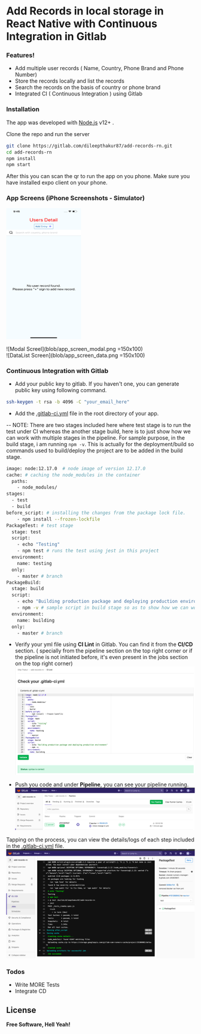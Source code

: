 # Add Records in local storage in React Native with Continuous Integration in Gitlab

### Features!

  - Add multiple user records ( Name, Country, Phone Brand and Phone Number)
  - Store the records locally and list the records
  - Search the records on the basis of country or phone brand
  - Integrated CI ( Continuous Integration ) using Gitlab

### Installation

The app was developed with [Node.js](https://nodejs.org/) v12+ .

Clone the repo and run the server

```sh
git clone https://gitlab.com/dileepthakur87/add-records-rn.git
cd add-records-rn
npm install
npm start
```

After this you can scan the qr to run the app on you phone. Make sure you have installed expo client on your phone.


### App Screens (iPhone Screenshots - Simulator)
<img src="./blob/app_screen_home.png" alt="Home Screen" width="200" height="350">


<!-- ![Home Screen](blob/app_screen_home.png =150x100)   -->
![Modal Screel](blob/app_screen_modal.png =150x100)  
![DataList Screen](blob/app_screen_data.png =150x100)


### Continuous Integration with Gitlab

- Add your public key to gitlab. If you haven't one, you can generate public key using following command.
```sh
ssh-keygen -t rsa -b 4096 -C "your_email_here"
```

- Add the [.gitlab-ci.yml](https://gitlab.com/dileepthakur87/add-records-rn/-/blob/master/.gitlab-ci.yml) file in the root directory of your app. 

-- NOTE: There are two stages included here where test stage is to run the test under CI whereas the another stage build, here is to just show how we can work with multiple stages in the pipeline. For sample purpose, in the build stage, i am running ``` npm -v ```. This is actually for the deployment/build so commands used to build/deploy the project are to be added in the build stage.
```sh
image: node:12.17.0  # node image of version 12.17.0
cache: # caching the node_modules in the container
  paths:
    - node_modules/
stages:
  - test
  - build
before_script: # installing the changes from the package lock file.
    - npm install --frozen-lockfile
PackageTest: # test stage 
  stage: test
  script:
    - echo "Testing"
    - npm test # runs the test using jest in this project
  environment:
    name: testing
  only:
    - master # branch
PackageBuild:
  stage: build
  script:
    - echo "Building production package and deploying production environment"
    - npm -v # sample script in build stage so as to show how we can work with multiple stages
  environment:
    name: building
  only:
    - master # branch
```

- Verify your yml file using **CI Lint** in Gitlab. You can find it from the **CI/CD** section. ( specially from the pipeline section on the top right corner or if the pipeline is not initiated before, it's even present in the jobs section on the top right corner) 
![CI Lint](blob/ci_lint.png)

- Push you code and under **Pipeline**, you can see your pipeline running. 
![Pipeline](blob/pipeline.png)

Tapping on the process, you can view the details/logs of each step included in the [.gitlab-ci.yml](https://gitlab.com/dileepthakur87/add-records-rn/-/blob/master/.gitlab-ci.yml) file.
![CI Success](blob/ci_success.png)


### Todos

 - Write MORE Tests
 - Integrate CD

License
----

**Free Software, Hell Yeah!**